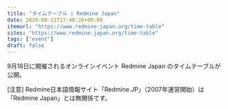 ```yaml
---
title: "タイムテーブル | Redmine Japan"
date: 2020-08-21T17:40:26+09:00
itemurl: "https://www.redmine-japan.org/time-table"
sites: "https://www.redmine-japan.org/time-table"
tags: ["event"]
draft: false
---
```


9月18日に開催されるオンラインイベント Redmine Japan のタイムテーブルが公開。

[注意] Redmine日本語情報サイト「Redmine.JP」（2007年運営開始）は「Redmine Japan」とは無関係です。
